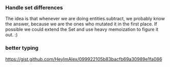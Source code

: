 ### Handle set differences
  The idea is that whenever we are doing entities.subtract, we probably know the answer, because we are the ones who mutated it in the first place.
  If possible we could extend the Set and use heavy memoization to figure it out. :)

  ### better typing

  https://gist.github.com/HeyImAlex/099922105b83bacfb69a30989e1fa086